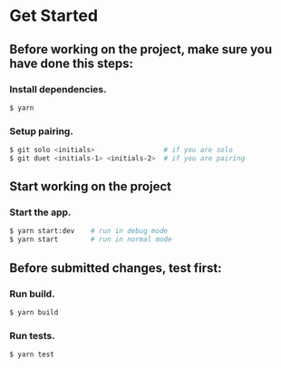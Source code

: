 # Get Started

## Before working on the project, make sure you have done this steps:

### Install dependencies.
```bash
$ yarn
```

### Setup pairing.
```bash
$ git solo <initials>                 # if you are solo
$ git duet <initials-1> <initials-2>  # if you are pairing
```

## Start working on the project

### Start the app.
```bash
$ yarn start:dev    # run in debug mode
$ yarn start        # run in normal mode
```

## Before submitted changes, test first:

### Run build.
```bash
$ yarn build
```

### Run tests.
```bash
$ yarn test
```